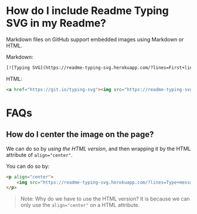 # How do I include Readme Typing SVG in my Readme?

Markdown files on GitHub support embedded images using Markdown or HTML.

Markdown:

```html
[![Typing SVG](https://readme-typing-svg.herokuapp.com/?lines=First+line+of+text;Second+line+of+text)](https://git.io/typing-svg)
```

HTML:

```html
<a href="https://git.io/typing-svg"><img src="https://readme-typing-svg.herokuapp.com/?lines=First+line+of+text;Second+line+of+text"></a>
```

# FAQs

## How do I center the image on the page?

We can do so by *using the HTML version*, and then wrapping it by the HTML attribute of `align="center"`.

You can do so by:

```html
<p align="center">
    <img src="https://readme-typing-svg.herokuapp.com/?lines=Type+messages+everywhere!;Add+a+bio+to+your+profile!;Add+a+description+to+your+repo!;Make+your+readme+stand+out!&font=Fira%20Code&center=true&width=380&height=50">
</p>
```
>Note: Why do we have to use the HTML version? It is because we can only use the `align="center"` on a HTML attribute.
